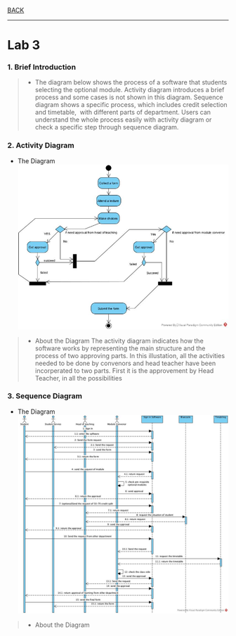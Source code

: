 [BACK](../README.md)
***
# Lab 3
### 1. Brief Introduction
> - The diagram below shows the process of a software that students selecting the optional module. 
	Activity diagram introduces a brief process and some cases is not shown in this diagram. 
	Sequence diagram shows a specific process, which includes credit selection and timetable,  with different parts of department. 
	Users can understand the whole process easily with activity diagram or check a specific step through sequence diagram.
### 2. Activity Diagram
- The Diagram
		![Activity](/images/lab3/ac.jpg)
> - About the Diagram
		The activity diagram indicates how the software works by representing the main structure and the process of two approving parts.
		In this illustation, all the activities needed to be done by convenors and head teacher have been incorperated to two parts.
		First it is the approvement by Head Teacher, in all the possibilities 
### 3. Sequence Diagram
- The Diagram
        ![Sequence](/images/lab3/sd.jpg)
> - About the Diagram
